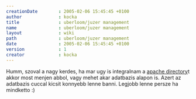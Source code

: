 ```yaml
---
creationDate        : 2005-02-06 15:45:45 +0100 
author              : kocka 
title               : uberloom/juzer management 
name                : uberloom/juzer management 
layout              : wiki 
path                : uberloom/juzer management 
date                : 2005-02-06 15:45:45 +0100 
version             : 1 
creator             : kocka 
---
```

Humm, szoval a nagy kerdes, ha mar ugy is integralnam a [apache directory](../apache%20directory.html)t akkor most menjen abbol, vagy mehet akar adatbazis alapon is. Azert az adatbazis cuccal kicsit konnyebb lenne banni. Legjobb lenne persze ha mindketto :)
